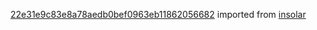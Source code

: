 [22e31e9c83e8a78aedb0bef0963eb11862056682](https://github.com/insolar/insolar/commit/22e31e9c83e8a78aedb0bef0963eb11862056682) imported from [insolar](https://github.com/insolar/insolar)
